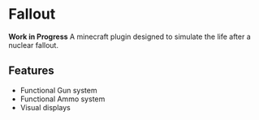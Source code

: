 # Fallout

**Work in Progress**
A minecraft plugin designed to simulate the life after a nuclear fallout.

## Features
- Functional Gun system
- Functional Ammo system
- Visual displays
